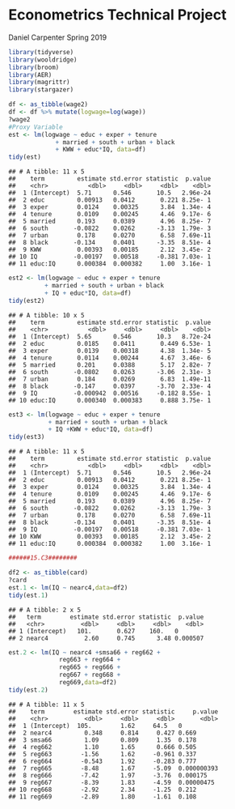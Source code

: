 Econometrics Technical Project
================
Daniel Carpenter
Spring 2019

``` r
library(tidyverse)
library(wooldridge)
library(broom)
library(AER)
library(magrittr)
library(stargazer)

df <- as_tibble(wage2)
df <- df %>% mutate(logwage=log(wage))
?wage2
#Proxy Variable
est <- lm(logwage ~ educ + exper + tenure
             + married + south + urban + black
             + KWW + educ*IQ, data=df)
tidy(est)
```

    ## # A tibble: 11 x 5
    ##    term         estimate std.error statistic  p.value
    ##    <chr>           <dbl>     <dbl>     <dbl>    <dbl>
    ##  1 (Intercept)  5.71      0.546       10.5   2.96e-24
    ##  2 educ         0.00913   0.0412       0.221 8.25e- 1
    ##  3 exper        0.0124    0.00325      3.84  1.34e- 4
    ##  4 tenure       0.0109    0.00245      4.46  9.17e- 6
    ##  5 married      0.193     0.0389       4.96  8.25e- 7
    ##  6 south       -0.0822    0.0262      -3.13  1.79e- 3
    ##  7 urban        0.178     0.0270       6.58  7.69e-11
    ##  8 black       -0.134     0.0401      -3.35  8.51e- 4
    ##  9 KWW          0.00393   0.00185      2.12  3.45e- 2
    ## 10 IQ          -0.00197   0.00518     -0.381 7.03e- 1
    ## 11 educ:IQ      0.000384  0.000382     1.00  3.16e- 1

``` r
est2 <- lm(logwage ~ educ + exper + tenure
          + married + south + urban + black
          + IQ + educ*IQ, data=df)
tidy(est2)
```

    ## # A tibble: 10 x 5
    ##    term         estimate std.error statistic  p.value
    ##    <chr>           <dbl>     <dbl>     <dbl>    <dbl>
    ##  1 (Intercept)  5.65      0.546       10.3   8.72e-24
    ##  2 educ         0.0185    0.0411       0.449 6.53e- 1
    ##  3 exper        0.0139    0.00318      4.38  1.34e- 5
    ##  4 tenure       0.0114    0.00244      4.67  3.46e- 6
    ##  5 married      0.201     0.0388       5.17  2.82e- 7
    ##  6 south       -0.0802    0.0263      -3.06  2.31e- 3
    ##  7 urban        0.184     0.0269       6.83  1.49e-11
    ##  8 black       -0.147     0.0397      -3.70  2.33e- 4
    ##  9 IQ          -0.000942  0.00516     -0.182 8.55e- 1
    ## 10 educ:IQ      0.000340  0.000383     0.888 3.75e- 1

``` r
est3 <- lm(logwage ~ educ + exper + tenure
           + married + south + urban + black
           + IQ +KWW + educ*IQ, data=df)
tidy(est3)
```

    ## # A tibble: 11 x 5
    ##    term         estimate std.error statistic  p.value
    ##    <chr>           <dbl>     <dbl>     <dbl>    <dbl>
    ##  1 (Intercept)  5.71      0.546       10.5   2.96e-24
    ##  2 educ         0.00913   0.0412       0.221 8.25e- 1
    ##  3 exper        0.0124    0.00325      3.84  1.34e- 4
    ##  4 tenure       0.0109    0.00245      4.46  9.17e- 6
    ##  5 married      0.193     0.0389       4.96  8.25e- 7
    ##  6 south       -0.0822    0.0262      -3.13  1.79e- 3
    ##  7 urban        0.178     0.0270       6.58  7.69e-11
    ##  8 black       -0.134     0.0401      -3.35  8.51e- 4
    ##  9 IQ          -0.00197   0.00518     -0.381 7.03e- 1
    ## 10 KWW          0.00393   0.00185      2.12  3.45e- 2
    ## 11 educ:IQ      0.000384  0.000382     1.00  3.16e- 1

``` r
######15.C3########

df2 <- as_tibble(card)
?card
est.1 <- lm(IQ ~ nearc4,data=df2)
tidy(est.1)
```

    ## # A tibble: 2 x 5
    ##   term        estimate std.error statistic  p.value
    ##   <chr>          <dbl>     <dbl>     <dbl>    <dbl>
    ## 1 (Intercept)   101.       0.627    160.   0       
    ## 2 nearc4          2.60     0.745      3.48 0.000507

``` r
est.2 <- lm(IQ ~ nearc4 +smsa66 + reg662 + 
              reg663 + reg664 + 
              reg665 + reg666 + 
              reg667 + reg668 + 
              reg669,data=df2)
tidy(est.2)
```

    ## # A tibble: 11 x 5
    ##    term        estimate std.error statistic     p.value
    ##    <chr>          <dbl>     <dbl>     <dbl>       <dbl>
    ##  1 (Intercept)  105.        1.62     64.5   0          
    ##  2 nearc4         0.348     0.814     0.427 0.669      
    ##  3 smsa66         1.09      0.809     1.35  0.178      
    ##  4 reg662         1.10      1.65      0.666 0.505      
    ##  5 reg663        -1.56      1.62     -0.961 0.337      
    ##  6 reg664        -0.543     1.92     -0.283 0.777      
    ##  7 reg665        -8.48      1.67     -5.09  0.000000393
    ##  8 reg666        -7.42      1.97     -3.76  0.000175   
    ##  9 reg667        -8.39      1.83     -4.59  0.00000475 
    ## 10 reg668        -2.92      2.34     -1.25  0.212      
    ## 11 reg669        -2.89      1.80     -1.61  0.108

